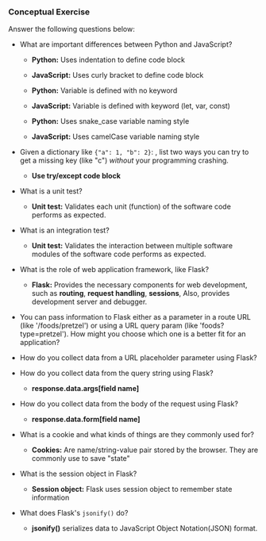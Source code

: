 ### Conceptual Exercise

Answer the following questions below:

- What are important differences between Python and JavaScript?

  - **Python:** Uses indentation to define code block
  - **JavaScript:** Uses curly bracket to define code block

  - **Python:** Variable is defined with no keyword
  - **JavaScript:** Variable is defined with keyword (let, var, const)

  - **Python:** Uses snake_case variable naming style
  - **JavaScript:** Uses camelCase variable naming style

- Given a dictionary like `{"a": 1, "b": 2}`: , list two ways you
  can try to get a missing key (like "c") _without_ your programming
  crashing.
  - **Use try/except code block**

- What is a unit test?

  - **Unit test:** Validates each unit (function) of the software code performs as expected.

- What is an integration test?

  - **Unit test:** Validates the interaction between multiple software modules of the software code performs as expected.

- What is the role of web application framework, like Flask?

  - **Flask:** Provides the necessary components for web development, such as **routing**, **request handling**, **sessions**, Also, provides development server and debugger.

- You can pass information to Flask either as a parameter in a route URL
  (like '/foods/pretzel') or using a URL query param (like
  'foods?type=pretzel'). How might you choose which one is a better fit
  for an application?
    

- How do you collect data from a URL placeholder parameter using Flask?

- How do you collect data from the query string using Flask?

  - **response.data.args[field name]**

- How do you collect data from the body of the request using Flask?

  - **response.data.form[field name]**

- What is a cookie and what kinds of things are they commonly used for?

  - **Cookies:** Are name/string-value pair stored by the browser. They are commonly use to save "state"

- What is the session object in Flask?

  - **Session object:** Flask uses session object to remember state information

- What does Flask's `jsonify()` do?
  - **jsonify()** serializes data to JavaScript Object Notation(JSON) format.
